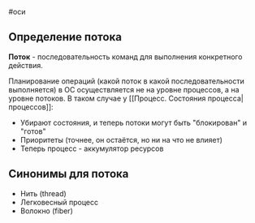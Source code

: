 #оси 
## Определение потока
**Поток** - последовательность команд для выполнения конкретного действия. 

Планирование операций (какой поток в какой последовательности выполняется) в ОС осуществляется не на уровне процессов, а на уровне потоков. В таком случае у [[Процесс. Состояния процесса|процессов]]:
- Убирают состояния, и теперь потоки могут быть "блокирован" и "готов"
- Приоритеты (точнее, он остаётся, но ни на что не влияет)
- Теперь процесс - аккумулятор ресурсов

## Синонимы для потока
- Нить (thread)
- Легковесный процесс
- Волокно (fiber)